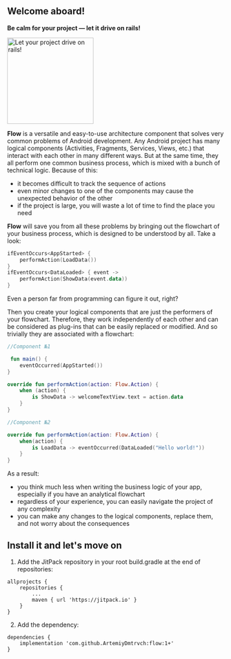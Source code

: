 ## Welcome aboard!

**Be calm for your project — let it drive on rails!**

<img src="https://www.railjournal.com/images/China-Olympic-EMU-LARGE.jpg" alt="Let your project drive on rails!" height="200"/>

**Flow** is a versatile and easy-to-use architecture component that solves very common problems of Android development. Any Android project has many logical components (Activities, Fragments, Services, Views, etc.) that interact with each other in many different ways. But at the same time, they all perform one common business process, which is mixed with a bunch of technical logic. Because of this:
- it becomes difficult to track the sequence of actions
- even minor changes to one of the components may cause the unexpected behavior of the other
- if the project is large, you will waste a lot of time to find the place you need

**Flow** will save you from all these problems by bringing out the flowchart of your business process, which is designed to be understood by all. Take a look:

``` kotlin
ifEventOccurs<AppStarted> {
    performAction(LoadData())
}
ifEventOccurs<DataLoaded> { event ->
    performAction(ShowData(event.data))
}
```
Even a person far from programming can figure it out, right? 

Then you create your logical components that are just the performers of your flowchart. Therefore, they work independently of each other and can be considered as plug-ins that can be easily replaced or modified. And so trivially they are associated with a flowchart:

``` kotlin
//Component №1

 fun main() {
    eventOccurred(AppStarted())
}

override fun performAction(action: Flow.Action) {
    when (action) {
        is ShowData -> welcomeTextView.text = action.data
    }
}
```
``` kotlin
//Component №2

override fun performAction(action: Flow.Action) {
    when(action) {
        is LoadData -> eventOccurred(DataLoaded("Hello world!"))
    }
}
```

As a result:
- you think much less when writing the business logic of your app, especially if you have an analytical flowchart
- regardless of your experience, you can easily navigate the project of any complexity
- you can make any changes to the logical components, replace them, and not worry about the consequences

## Install it and let's move on

1. Add the JitPack repository in your root build.gradle at the end of repositories:
```
allprojects {
    repositories {
        ...
        maven { url 'https://jitpack.io' }
    }
}
```
2. Add the dependency:
```
dependencies {
    implementation 'com.github.ArtemiyDmtrvch:flow:1+'
}
```
